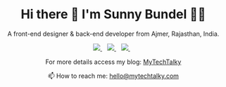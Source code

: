 <h1 align='center'>
  Hi there 👋 I'm Sunny Bundel 👨‍💻
</h1>

<p align='center'>
  A front-end designer & back-end developer from Ajmer, Rajasthan, India.
</p>



<p align='center'>
  
  <a href="https://facebook.com/sunny.bundel/">
    <img src="https://img.shields.io/badge/facebook-%231877F2.svg?&style=for-the-badge&logo=facebook&logoColor=white" />    
  </a>&nbsp;&nbsp;
  <a href="https://www.linkedin.com/in/sunnybundel/">
    <img src="https://img.shields.io/badge/linkedin-%230077B5.svg?&style=for-the-badge&logo=linkedin&logoColor=white" />
  </a>&nbsp;&nbsp;
  <a href="https://instagram.com/sunnybundel/">
    <img src="https://img.shields.io/badge/instagram-%23E4405F.svg?&style=for-the-badge&logo=instagram&logoColor=white" />        
  </a>&nbsp;&nbsp;
</p>

<p align='center'>
   For more details access my blog: <a href='https://mytechtalky.com/'>MyTechTalky</a>
</p>

<p align='center'>
  📫 How to reach me: <a href='mailto:hello@mytechtalky.com'>hello@mytechtalky.com</a>
</p>


<!--
**sunnybundel/sunnybundel** is a ✨ _special_ ✨ repository because its `README.md` (this file) appears on your GitHub profile.

Here are some ideas to get you started:

- 🔭 I’m currently working on ...
- 🌱 I’m currently learning ...
- 👯 I’m looking to collaborate on ...
- 🤔 I’m looking for help with ...
- 💬 Ask me about ...
- 📫 How to reach me: ...
- 😄 Pronouns: ...
- ⚡ Fun fact: ...
-->
